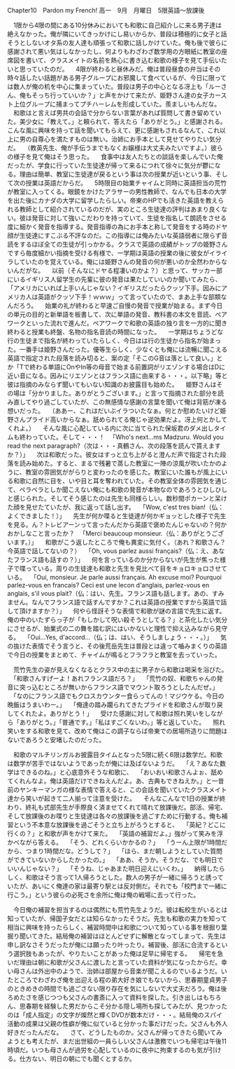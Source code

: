 Chapter10　Pardon my French!
高一　9月　月曜日　5限英語～放課後

　1限から4限の間にある10分休みにおいても和歌に自己紹介しに来る男子達は絶えなかった。俺が隣にいてきっかけにし易いからか、普段は積極的に女子と話そうとしないオタ系の友人達も頑張って和歌に話しかけていた。俺も後で彼らに感謝されて悪い気はしなかったし、何よりもわざわざ数学用の方眼紙に教室の座席図を書いて、クラスメイトの名前を熱心に書き込む和歌の様子を見て手伝いたいと思っていたのだ。
　4限が終わると昼休みだ。俺は普段昼食の弁当はその時々話したい話題がある男子グループにお邪魔して食べているが、今日に限っては数人が俺の机を中心に集まっていた。普段は男子の中心となる冴上も「ルーさん、俺もそっち行っていいか？」と声をかけて来たが、姫野さん達の女子カースト上位グループに捕まってプチハーレムを形成していた。羨ましいもんだな。
　和歌はと言えば男共の会話で分からない言葉があれば質問して書き留めていた。美少女に「教えて。」と頼られて、答えたら「ありがとう。」と感謝される。こんな風に興味を持って話を聞いてもらえて、更に感謝もされるなんて、これ以上に男の自尊心を満たすものは無い。治姉にお手本として見せてやりたい気分だ。
　（教英先生、俺が手伝うまでもなくお嬢様は大丈夫みたいですよ。）彼らの様子を見て俺はそう思った。
　食事中は友人たちとの談話を楽しんでいた俺だったが、学食に行っていた生徒達が帰って来るにつれて徐々に気分が鬱になる。理由は簡単、教室に生徒達が戻るという事は次の授業が近いという事、そして次の授業は英語だからだ。
　5時限目の始業チャイムと同時に英語担当の荒竹が教室に入ってくる。眼鏡をかけたアラサーの男性教師で、なんでも日本の大学を出た後にカナダの大学に留学したらしい。帝東のHPでも活きた英語を教えられる教師として紹介されているのだが、実のところ生徒達の評判はあまり良くない。彼は発音に対して強いこだわりを持っていて、生徒を指名して朗読をさせる度に細かく発音を指導する。発音指導の為にお手本と称して発音をする時のドヤ顔が生徒達にすこぶる不評なのだ。この指導には俺みたいな英語弱者に限らず音読をするほぼ全ての生徒が引っかかる。クラスで英語の成績がトップの姫野さんですら毎度細かい指摘を受ける有様で、一学期は英語の授業の後に彼女がイライラしていたのを覚えている。俺には姫野さんの発音の何が悪いのか全然わからないんだがな。
　以前（そんなにドヤる程凄いのかよ？）と思って、サッカー部にいるイギリス人留学生の先輩に彼の発音は果たしていいのか聞いてみたら、「アメリカにいれば上手いんじゃない？イギリスだったらクッソ下手。因みにアメリカ人は英語がクッソ下手！ｗｗｗ」って言っていたので、まあ上手な部類なんだろう。
　始業の礼が終わると早速ご自慢の発音で授業が始まる。まず今日の単元の目的と新単語を板書して、次に単語の発音、教科書の本文を音読、ペアワークといった流れで進んだ。ペアワークで和歌の英語の独り言を一方的に聞き終わると授業も終盤、名物の指名音読の時間になった。
　一学期はちょうどな行の生徒まで指名が終わっていたらしく、今日はは行の生徒から指名が始まった。一番手は姫野さんだった。優等生らしく、少なくとも俺には流暢に聞こえる英語で指定された段落を読み切ると、案の定「そこのG音は落として良い。」とか「Tで終わる単語にOnやIn等の母音で始まる前置詞がリエゾンする場合はDに近い音になる。因みにリエゾンとはフランス語に由来する・・・。以下略」等と彼は指摘のみならず聞いてもいない知識のお披露目も始めた。
　姫野さんはその場は「分かりました。ありがとうございます。」と言って指摘された部分を読み直してやり過ごしていたが、この無感情な感謝の言葉を聞いて俺は背筋が凍る想いだった。
　（ああー、これはだいぶイラついたなぁ。何とか慰めたいけど姫野さんプライド高いからなぁ。舐められてる俺じゃ逆効果だよ。冴上何とかしてくれよ。）
　そんな風に心配している内に次に当てられた保坂君のダメ出しタイムも終わっていた。そして・・・！
　「Who's next...ms Madzuru. Would you read the next paragraph?（次は・・・真鶴さん、次の段落を読んで貰えますか？）」
　次は和歌だった。彼女はすっと立ち上がると澄んだ声で指定された段落を読み始めた。すると、まるで残暑で蒸した教室に一陣の涼風が吹いたかのように、教室の雰囲気ががらりと変わったのを感じた。教室にいた誰もが風上にいる和歌に自然に目を、いや目と耳を奪われていた。その教室全体の雰囲気を通じて、ペラペラとしか聞こえない俺にも和歌の発音が本物なのであろうとひしひしと感じられた。そしてそう感じたのは先生も同様らしい。数秒間ポカーンと呆けた顔を見せたていたが、我に返って話し出す。
　「Wow, c'est tres bian!（仏：よくできました！）」
　先生が何か喋ると生徒達が何かギョッとした様子で先生を見る。ん？トレビアーンって言ったんだから英語で褒めたんじゃないの？何かおかしなこと言ったか？
　「Merci beaucoup monsieur.（仏：ありがとうございます。）」
　和歌がこう返したところで俺も異変に気付く。（あれ？和歌さん？今英語で話してないの？）
　「Oh, vous parlez aussi français?（仏：え、あなたフランス語も話すの？）」
　何を言っているのか分からないが先生が焦った様子で喋っている。周りの生徒達も和歌と先生を見比べて目をキョロキョロさせている。
　「Oui, monsieur. Je parle aussi français. Ah excuse moi? Pourquoi parlez-vous en francais? Ceci est une lecon d'anglais, parlez-vous en anglais, s'il vous plait?（仏：はい、先生。フランス語も話します。あの、すみません。なんでフランス語で話すんですか？これは英語の授業ですから英語で話して頂けますか？）」
　何やら怪訝そうな表情で和歌が謎の言語で先生に返す。俺の中のいたずらっ子が「もしかして呪い殺そうとしてる？」と茶化したい気分にさせるが、始業式の二の舞を踏む訳にはいかないと理性で抑え込みながら見守る。
　「Oui...Yes, d'accord...（仏；は、はい、そうしましょう・・・。）」
　気の抜けた表情でそう言うと、その後荒岳先生は普段とは違って嚙みまくりの英語で今日の授業をまとめて、チャイムが鳴るとフラフラと教室を去っていった。

　荒竹先生の姿が見えなくなるとクラス中の主に男子から和歌は喝采を浴びた。
　「和歌さんすげーよ！あれフランス語だろ？」
　「荒竹の奴、和歌ちゃんの発音に突っ込むところが無いからフランス語でマウント取ろうとしたんだぜ。」
　「なのにフランス語でもクロスカウンター食らってんの！マジウケる。今日の晩飯はうまいわー。」
　「俺達の踏み躙られてきたプライドを和歌さんが取り戻してくれたよ。ありがとう！」
　受けた感謝に対して和歌は照れ笑いをしながら「ありがとう。」「普通です。」「私はすごくないわ。」等と返していた。
　照れ笑いをする和歌を見て、改めて俺はこの調子ならば帝東での居場所造りに問題はないであろうと安堵したのだった。

　和歌のマルチリンガルお披露目タイムとなった5限に続く6限は数学だ。和歌は数学が苦手ではないようであったが俺には及ばないようだ。
　「え？あなた数学はできるのね。」と心底意外そうな和歌に、
　「おいおい和歌さんよぉ、舐めてくれんなよ。俺は英語だけできねえんだよ。あ、古典もできねえか。」と一昔前のヤンキーマンガの様な表情で答えると、この会話を聞いていたクラスメイト達から笑いが起きて二人揃って注意を受けた。
　そんなこんなで1日の授業が終わり、終礼も式部先生が手際良く済ませてくれて晴れて放課後だ。部活、帰宅、そして放課後のお喋りと生徒達は各々の放課後を過ごすために行動する。俺も補習という不本意な放課後を過ごそうと立ち上がろうとすると、
　「英紀？どこに行くの？」と和歌が声をかけて来た。
　「英語の補習だよ。」強がって笑みを浮かべながら答える。
　「そう、どれくらいかかるの？」
　「うーん上限が1時間だから、つまり1時間だな。どうして？」
　「ほら、まだ朝しようとしていた質問ができていないからしたかったの。」
　「ああ、そうか。そうだな、でも明日でいいんじゃない？」
　「そうね、じゃあまた明日迎えにいくわ。」
　納得したらしく、和歌はそう言って1人帰ろうとした。数人の男子が一緒に帰ろうと誘っていたが、あいにく俺達の家は最寄り駅とは反対側だ。それでも「校門まで一緒に行こう。」という彼らの必死さを余所に俺は俺の戦場に去って行った。

　今日俺の補習を担当するのは偶然にも荒竹先生ようだ。彼は転校生がいるとは知っていたが、帰国子女だとは知らなかったそうだ。先生も和歌の実力を知って相当に興味を持ったらしく、補習時間中は和歌について知っている事を根掘り葉掘り聞いてきた。結局俺の補習はほとんどせずに解散となってしまって、先生は申し訳なさそうだったが俺には願ったり叶ったり。補習後、部活に合流するという選択肢もあったが、やりたいことがあった俺は足早に帰宅する。
　帰宅を急いだ理由は朝に和歌が父さんに渡したと言っていた資料が気になったからだ。幸い母さんは外出中のようで、治姉は部屋から音楽が聞こえるのでいるようだ。いたところでわざわざ俺を出迎える程の弟大好き娘でもないから、思春期童貞男子のときめきの時間でも過ごさない限り存在を気にしないで大丈夫だろう。俺は後ろめたさを感じつつも父さんの書斎に入って資料を探した。引き出しはもちろん、思春期を経験した男だからこそ分かる隠し場所も探してみたが、見つかったのは「成人指定」の文字が燦然と輝くDVDが数本だけ・・・。結局俺のスパイ活動の成果は父親の性癖が俺に似ていると分かった事だけだった。父さんも外人好きだったんだな。
　さて、どうしたものか。父さんが帰ってきたら聞いてみようとも考えたが、まだ出世組の一員らしい父さんは激務でいつも帰宅は午後11時頃だ。いつも母さんが過労を心配しているのに夜中に拘束するのも気が引ける。仕方ない、明日の朝にでも聞くとするか。
